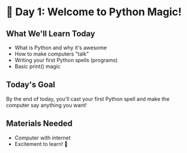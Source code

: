 # 🎩 Day 1: Welcome to Python Magic!

## What We'll Learn Today
- What is Python and why it's awesome
- How to make computers "talk" 
- Writing your first Python spells (programs)
- Basic print() magic

## Today's Goal
By the end of today, you'll cast your first Python spell and make the computer say anything you want!

## Materials Needed
- Computer with internet
- Excitement to learn! 🚀
